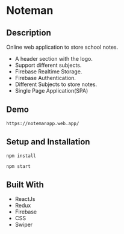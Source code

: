# Noteman

## Description

Online web application to store school notes.

- A header section with the logo.
- Support different subjects.
- Firebase Realtime Storage.
- Firebase Authentication.
- Different Subjects to store notes.
- Single Page Application(SPA)

## Demo

```
https://notemanapp.web.app/
```

## Setup and Installation

```
npm install
```   

```
npm start
```   

## Built With

- ReactJs
- Redux
- Firebase
- CSS
- Swiper
